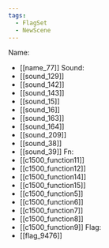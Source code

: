 ```yaml
---
tags:
  - FlagSet
  - NewScene
---
```

Name:
- [[name_77]]
Sound:
- [[sound_129]]
- [[sound_142]]
- [[sound_143]]
- [[sound_15]]
- [[sound_16]]
- [[sound_163]]
- [[sound_164]]
- [[sound_209]]
- [[sound_38]]
- [[sound_39]]
Fn:
- [[c1500_function11]]
- [[c1500_function12]]
- [[c1500_function14]]
- [[c1500_function15]]
- [[c1500_function5]]
- [[c1500_function6]]
- [[c1500_function7]]
- [[c1500_function8]]
- [[c1500_function9]]
Flag:
- [[flag_9476]]
